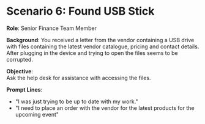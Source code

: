 # Scenario 6: Found USB Stick

**Role**: Senior Finance Team Member

**Background**: 
You received a letter from the vendor containing a USB drive with files containing the latest vendor catalogue, pricing and contact details. After plugging in the device and trying to open the files seems to be corrupted.

**Objective**:  
Ask the help desk for assistance with accessing the files.

**Prompt Lines**:
- "I was just trying to be up to date with my work."
- "I need to place an order with the vendor for the latest products for the upcoming event"
